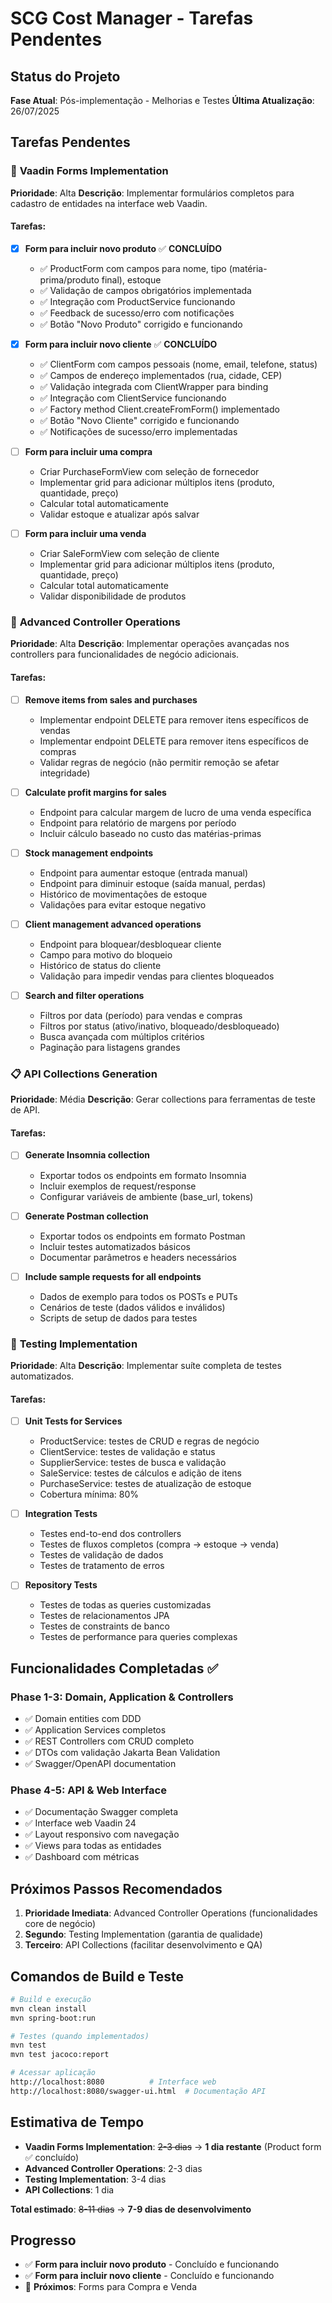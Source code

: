 # SCG Cost Manager - Tarefas Pendentes

## Status do Projeto
**Fase Atual**: Pós-implementação - Melhorias e Testes
**Última Atualização**: 26/07/2025

## Tarefas Pendentes

### 📝 **Vaadin Forms Implementation**
**Prioridade**: Alta
**Descrição**: Implementar formulários completos para cadastro de entidades na interface web Vaadin.

#### Tarefas:
- [x] **Form para incluir novo produto** ✅ **CONCLUÍDO**
  - ✅ ProductForm com campos para nome, tipo (matéria-prima/produto final), estoque
  - ✅ Validação de campos obrigatórios implementada
  - ✅ Integração com ProductService funcionando
  - ✅ Feedback de sucesso/erro com notificações
  - ✅ Botão "Novo Produto" corrigido e funcionando

- [x] **Form para incluir novo cliente** ✅ **CONCLUÍDO**
  - ✅ ClientForm com campos pessoais (nome, email, telefone, status)
  - ✅ Campos de endereço implementados (rua, cidade, CEP)
  - ✅ Validação integrada com ClientWrapper para binding
  - ✅ Integração com ClientService funcionando
  - ✅ Factory method Client.createFromForm() implementado
  - ✅ Botão "Novo Cliente" corrigido e funcionando
  - ✅ Notificações de sucesso/erro implementadas

- [ ] **Form para incluir uma compra**
  - Criar PurchaseFormView com seleção de fornecedor
  - Implementar grid para adicionar múltiplos itens (produto, quantidade, preço)
  - Calcular total automaticamente
  - Validar estoque e atualizar após salvar

- [ ] **Form para incluir uma venda**
  - Criar SaleFormView com seleção de cliente
  - Implementar grid para adicionar múltiplos itens (produto, quantidade, preço)
  - Calcular total automaticamente
  - Validar disponibilidade de produtos

### 🚀 **Advanced Controller Operations**
**Prioridade**: Alta
**Descrição**: Implementar operações avançadas nos controllers para funcionalidades de negócio adicionais.

#### Tarefas:
- [ ] **Remove items from sales and purchases**
  - Implementar endpoint DELETE para remover itens específicos de vendas
  - Implementar endpoint DELETE para remover itens específicos de compras
  - Validar regras de negócio (não permitir remoção se afetar integridade)

- [ ] **Calculate profit margins for sales**
  - Endpoint para calcular margem de lucro de uma venda específica
  - Endpoint para relatório de margens por período
  - Incluir cálculo baseado no custo das matérias-primas

- [ ] **Stock management endpoints**
  - Endpoint para aumentar estoque (entrada manual)
  - Endpoint para diminuir estoque (saída manual, perdas)
  - Histórico de movimentações de estoque
  - Validações para evitar estoque negativo

- [ ] **Client management advanced operations**
  - Endpoint para bloquear/desbloquear cliente
  - Campo para motivo do bloqueio
  - Histórico de status do cliente
  - Validação para impedir vendas para clientes bloqueados

- [ ] **Search and filter operations**
  - Filtros por data (período) para vendas e compras
  - Filtros por status (ativo/inativo, bloqueado/desbloqueado)
  - Busca avançada com múltiplos critérios
  - Paginação para listagens grandes

### 📋 **API Collections Generation**
**Prioridade**: Média
**Descrição**: Gerar collections para ferramentas de teste de API.

#### Tarefas:
- [ ] **Generate Insomnia collection**
  - Exportar todos os endpoints em formato Insomnia
  - Incluir exemplos de request/response
  - Configurar variáveis de ambiente (base_url, tokens)

- [ ] **Generate Postman collection**
  - Exportar todos os endpoints em formato Postman
  - Incluir testes automatizados básicos
  - Documentar parâmetros e headers necessários

- [ ] **Include sample requests for all endpoints**
  - Dados de exemplo para todos os POSTs e PUTs
  - Cenários de teste (dados válidos e inválidos)
  - Scripts de setup de dados para testes

### 🧪 **Testing Implementation**
**Prioridade**: Alta
**Descrição**: Implementar suíte completa de testes automatizados.

#### Tarefas:
- [ ] **Unit Tests for Services**
  - ProductService: testes de CRUD e regras de negócio
  - ClientService: testes de validação e status
  - SupplierService: testes de busca e validação
  - SaleService: testes de cálculos e adição de itens
  - PurchaseService: testes de atualização de estoque
  - Cobertura mínima: 80%

- [ ] **Integration Tests**
  - Testes end-to-end dos controllers
  - Testes de fluxos completos (compra → estoque → venda)
  - Testes de validação de dados
  - Testes de tratamento de erros

- [ ] **Repository Tests**
  - Testes de todas as queries customizadas
  - Testes de relacionamentos JPA
  - Testes de constraints de banco
  - Testes de performance para queries complexas

## Funcionalidades Completadas ✅

### Phase 1-3: Domain, Application & Controllers
- ✅ Domain entities com DDD
- ✅ Application Services completos
- ✅ REST Controllers com CRUD completo
- ✅ DTOs com validação Jakarta Bean Validation
- ✅ Swagger/OpenAPI documentation

### Phase 4-5: API & Web Interface
- ✅ Documentação Swagger completa
- ✅ Interface web Vaadin 24
- ✅ Layout responsivo com navegação
- ✅ Views para todas as entidades
- ✅ Dashboard com métricas

## Próximos Passos Recomendados

1. **Prioridade Imediata**: Advanced Controller Operations (funcionalidades core de negócio)
2. **Segundo**: Testing Implementation (garantia de qualidade)
3. **Terceiro**: API Collections (facilitar desenvolvimento e QA)

## Comandos de Build e Teste
```bash
# Build e execução
mvn clean install
mvn spring-boot:run

# Testes (quando implementados)
mvn test
mvn test jacoco:report

# Acessar aplicação
http://localhost:8080          # Interface web
http://localhost:8080/swagger-ui.html  # Documentação API
```

## Estimativa de Tempo
- **Vaadin Forms Implementation**: ~~2-3 dias~~ → **1 dia restante** (Product form ✅ concluído)
- **Advanced Controller Operations**: 2-3 dias
- **Testing Implementation**: 3-4 dias  
- **API Collections**: 1 dia

**Total estimado**: ~~8-11 dias~~ → **7-9 dias de desenvolvimento**

## Progresso
- ✅ **Form para incluir novo produto** - Concluído e funcionando
- ✅ **Form para incluir novo cliente** - Concluído e funcionando
- 🔄 **Próximos**: Forms para Compra e Venda